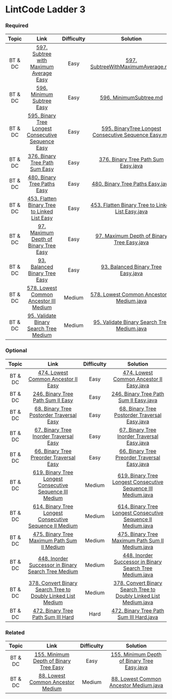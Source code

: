# LintCode Ladder 3

### Required
|         Topic         |                                                 Link                                                | Difficulty |                                                                                                 Solution                                                                                                 |
|:---------------------:|:--------------------------------------------------------------------------------------------------------:|:------:|:--------------------------------------------------------------------------------------------------------------------------------------------------------------------------------------------------------:|
| BT & DC | [597. Subtree with Maximum Average Easy](http://www.lintcode.com/en/problem/subtree-with-maximum-average/) | Easy | [597. SubtreeWithMaximumAverage.md](./required/SubtreeWithMaximumAverage.md) |
| BT & DC | [596. Minimum Subtree Easy](http://www.lintcode.com/problem/minimum-subtree) | Easy | [596. MinimumSubtree.md](./required/MinimumSubtree.md) |
| BT & DC | [595. Binary Tree Longest Consecutive Sequence Easy](http://www.lintcode.com/problem/binary-tree-longest-consecutive-sequence) | Easy | [595. BinaryTree Longest Consecutive Sequence Easy.md](./required/BinaryTreeLongestConsecutiveSequence.md) |
| BT & DC | [376. Binary Tree Path Sum Easy](http://www.lintcode.com/problem/binary-tree-path-sum) | Easy | [376. Binary Tree Path Sum Easy.java](https://github.com/chendddong/LintCode/blob/master/JiuZhang%20Algorithm%20Ladder/3%20-%20Binary%20Tree%20%26%20Divide%20Conquer/Reqiured/376.%20Binary%20Tree%20Path%20Sum%20Easy.java) |
| BT & DC | [480. Binary Tree Paths Easy](http://www.lintcode.com/problem/binary-tree-paths) | Easy | [480. Binary Tree Paths Easy.java](https://github.com/chendddong/LintCode/blob/master/JiuZhang%20Algorithm%20Ladder/3%20-%20Binary%20Tree%20%26%20Divide%20Conquer/Reqiured/480.%20Binary%20Tree%20Paths%20Easy.java) |
| BT & DC | [453. Flatten Binary Tree to Linked List Easy](http://www.lintcode.com/problem/flatten-binary-tree-to-linked-list) | Easy | [453. Flatten Binary Tree to Linked List Easy.java](https://github.com/chendddong/LintCode/blob/master/JiuZhang%20Algorithm%20Ladder/3%20-%20Binary%20Tree%20%26%20Divide%20Conquer/Reqiured/453.%20Flatten%20Binary%20Tree%20to%20Linked%20List%20Easy.java) |
| BT & DC | [97. Maximum Depth of Binary Tree Easy](http://www.lintcode.com/problem/maximum-depth-of-binary-tree) | Easy | [97. Maximum Depth of Binary Tree Easy.java](https://github.com/chendddong/LintCode/blob/master/JiuZhang%20Algorithm%20Ladder/3%20-%20Binary%20Tree%20%26%20Divide%20Conquer/Reqiured/97.%20Maximum%20Depth%20of%20Binary%20Tree%20Easy.java) |
| BT & DC | [93. Balanced Binary Tree Easy](http://www.lintcode.com/problem/balanced-binary-tree) | Easy | [93. Balanced Binary Tree Easy.java](https://github.com/chendddong/LintCode/blob/master/JiuZhang%20Algorithm%20Ladder/3%20-%20Binary%20Tree%20%26%20Divide%20Conquer/Reqiured/93.%20Balanced%20Binary%20Tree%20Easy.java) |
| BT & DC | [578. Lowest Common Ancestor III Medium](http://www.lintcode.com/problem/lowest-common-ancestor-iii) | Medium | [578. Lowest Common Ancestor III Medium.java](https://github.com/chendddong/LintCode/blob/master/JiuZhang%20Algorithm%20Ladder/3%20-%20Binary%20Tree%20%26%20Divide%20Conquer/Reqiured/578.%20Lowest%20Common%20Ancestor%20III%20Medium.java) |
| BT & DC | [95. Validate Binary Search Tree Medium](http://www.lintcode.com/problem/validate-binary-search-tree) | Medium | [95. Validate Binary Search Tree Medium.java](https://github.com/chendddong/LintCode/blob/master/JiuZhang%20Algorithm%20Ladder/3%20-%20Binary%20Tree%20%26%20Divide%20Conquer/Reqiured/95.%20Validate%20Binary%20Search%20Tree%20Medium.java) |

### Optional
|         Topic         |                                                 Link                                                | Difficulty |                                                                                                 Solution                                                                                                 |
|:---------------------:|:--------------------------------------------------------------------------------------------------------:|:------:|:--------------------------------------------------------------------------------------------------------------------------------------------------------------------------------------------------------:|
| BT & DC | [474. Lowest Common Ancestor II Easy](http://www.lintcode.com/problem/lowest-common-ancestor-ii) | Easy | [474. Lowest Common Ancestor II Easy.java](https://github.com/chendddong/LintCode/blob/master/JiuZhang%20Algorithm%20Ladder/3%20-%20Binary%20Tree%20%26%20Divide%20Conquer/Optional/474.%20Lowest%20Common%20Ancestor%20II%20Easy.java) |
| BT & DC | [246. Binary Tree Path Sum II Easy](http://www.lintcode.com/problem/binary-tree-path-sum-ii) | Easy | [246. Binary Tree Path Sum II Easy.java](https://github.com/chendddong/LintCode/blob/master/JiuZhang%20Algorithm%20Ladder/3%20-%20Binary%20Tree%20%26%20Divide%20Conquer/Optional/246.%20Binary%20Tree%20Path%20Sum%20II%20Easy.java) |
| BT & DC | [68. Binary Tree Postorder Traversal Easy](http://www.lintcode.com/problem/binary-tree-postorder-traversal) | Easy | [68. Binary Tree Postorder Traversal Easy.java](https://github.com/chendddong/LintCode/blob/master/JiuZhang%20Algorithm%20Ladder/3%20-%20Binary%20Tree%20%26%20Divide%20Conquer/Optional/68.%20Binary%20Tree%20Postorder%20Traversal%20Easy.java) |
| BT & DC | [67. Binary Tree Inorder Traversal Easy](http://www.lintcode.com/problem/binary-tree-inorder-traversal) | Easy | [67. Binary Tree Inorder Traversal Easy.java](https://github.com/chendddong/LintCode/blob/master/JiuZhang%20Algorithm%20Ladder/3%20-%20Binary%20Tree%20%26%20Divide%20Conquer/Optional/67.%20Binary%20Tree%20Inorder%20Traversal%20Easy.java) |
| BT & DC | [66. Binary Tree Preorder Traversal Easy](http://www.lintcode.com/problem/binary-tree-preorder-traversal) | Easy | [66. Binary Tree Preorder Traversal Easy.java](https://github.com/chendddong/LintCode/blob/master/JiuZhang%20Algorithm%20Ladder/3%20-%20Binary%20Tree%20%26%20Divide%20Conquer/Optional/66.%20Binary%20Tree%20Preorder%20Traversal%20Easy.java) |
| BT & DC | [619. Binary Tree Longest Consecutive Sequence III Medium](http://www.lintcode.com/problem/binary-tree-longest-consecutive-sequence-iii) | Medium | [619. Binary Tree Longest Consecutive Sequence III Medium.java](https://github.com/chendddong/LintCode/blob/master/JiuZhang%20Algorithm%20Ladder/3%20-%20Binary%20Tree%20%26%20Divide%20Conquer/Optional/619.%20Binary%20Tree%20Longest%20Consecutive%20Sequence%20III%20Medium.java) |
| BT & DC | [614. Binary Tree Longest Consecutive Sequence II Medium](http://www.lintcode.com/problem/binary-tree-longest-consecutive-sequence-ii) | Medium | [614. Binary Tree Longest Consecutive Sequence II Medium.java](https://github.com/chendddong/LintCode/blob/master/JiuZhang%20Algorithm%20Ladder/3%20-%20Binary%20Tree%20%26%20Divide%20Conquer/Optional/614.%20Binary%20Tree%20Longest%20Consecutive%20Sequence%20II%20Medium.java) |
| BT & DC | [475. Binary Tree Maximum Path Sum II Medium](http://www.lintcode.com/problem/binary-tree-maximum-path-sum-ii) | Medium | [475. Binary Tree Maximum Path Sum II Medium.java](https://github.com/chendddong/LintCode/blob/master/JiuZhang%20Algorithm%20Ladder/3%20-%20Binary%20Tree%20%26%20Divide%20Conquer/Optional/475.%20Binary%20Tree%20Maximum%20Path%20Sum%20II%20Medium.java) |
| BT & DC | [448. Inorder Successor in Binary Search Tree Medium](http://www.lintcode.com/problem/inorder-successor-in-binary-search-tree) | Medium | [448. Inorder Successor in Binary Search Tree Medium.java](https://github.com/chendddong/LintCode/blob/master/JiuZhang%20Algorithm%20Ladder/3%20-%20Binary%20Tree%20%26%20Divide%20Conquer/Optional/448.%20Inorder%20Successor%20in%20Binary%20Search%20Tree%20Medium.java) |
| BT & DC | [378. Convert Binary Search Tree to Doubly Linked List Medium](http://www.lintcode.com/problem/convert-binary-search-tree-to-doubly-linked-list) | Medium | [378. Convert Binary Search Tree to Doubly Linked List Medium.java](https://github.com/chendddong/LintCode/blob/master/JiuZhang%20Algorithm%20Ladder/3%20-%20Binary%20Tree%20%26%20Divide%20Conquer/Optional/378.%20Convert%20Binary%20Search%20Tree%20to%20Doubly%20Linked%20List%20Medium.java) |
| BT & DC | [472. Binary Tree Path Sum III  Hard](http://www.lintcode.com/problem/binary-tree-path-sum-iii) | Hard | [472. Binary Tree Path Sum III  Hard.java](https://github.com/chendddong/LintCode/blob/master/JiuZhang%20Algorithm%20Ladder/3%20-%20Binary%20Tree%20%26%20Divide%20Conquer/Optional/472.%20Binary%20Tree%20Path%20Sum%20III%20Hard.java) |

### Related
|         Topic         |                                                 Link                                                | Difficulty |                                                                                                 Solution                                                                                                 |
|:---------------------:|:--------------------------------------------------------------------------------------------------------:|:------:|:--------------------------------------------------------------------------------------------------------------------------------------------------------------------------------------------------------:|
| BT & DC | [155. Minimum Depth of Binary Tree Easy](http://www.lintcode.com/problem/minimum-depth-of-binary-tree) | Easy | [155. Minimum Depth of Binary Tree Easy.java](https://github.com/chendddong/LintCode/blob/master/JiuZhang%20Algorithm%20Ladder/3%20-%20Binary%20Tree%20%26%20Divide%20Conquer/Related/155.%20Minimum%20Depth%20of%20Binary%20Tree%20Easy.java) |
| BT & DC | [88. Lowest Common Ancestor Medium](http://www.lintcode.com/problem/lowest-common-ancestor) | Medium | [88. Lowest Common Ancestor Medium.java](https://github.com/chendddong/LintCode/blob/master/JiuZhang%20Algorithm%20Ladder/3%20-%20Binary%20Tree%20%26%20Divide%20Conquer/Related/88.%20Lowest%20Common%20Ancestor%20Medium.java) |